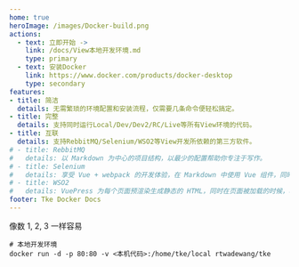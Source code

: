 ```yaml
---
home: true
heroImage: /images/Docker-build.png
actions:
  - text: 立即开始 ->
    link: /docs/View本地开发环境.md
    type: primary
  - text: 安装Docker
    link: https://www.docker.com/products/docker-desktop
    type: secondary
features:
- title: 简洁
  details: 无需繁琐的环境配置和安装流程，仅需要几条命令便轻松搞定。
- title: 完整
  details: 支持同时运行Local/Dev/Dev2/RC/Live等所有View环境的代码。
- title: 互联
  details: 支持RebbitMQ/Selenium/WSO2等View开发所依赖的第三方软件。
# - title: RebbitMQ
#   details: 以 Markdown 为中心的项目结构，以最少的配置帮助你专注于写作。
# - title: Selenium
#   details: 享受 Vue + webpack 的开发体验，在 Markdown 中使用 Vue 组件，同时可以使用 Vue 来开发自定义主题。
# - title: WSO2
#   details: VuePress 为每个页面预渲染生成静态的 HTML，同时在页面被加载的时候，将作为 SPA 运行。
footer: Tke Docker Docs
---
```


像数 1, 2, 3 一样容易

```shell
# 本地开发环境
docker run -d -p 80:80 -v <本机代码>:/home/tke/local rtwadewang/tke
```